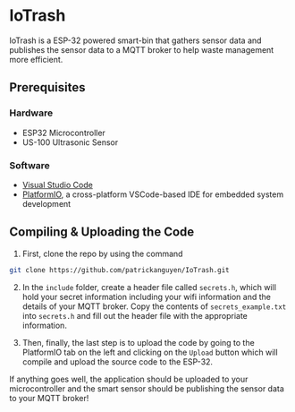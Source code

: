 # IoTrash

IoTrash is a ESP-32 powered smart-bin that gathers sensor data and publishes the sensor data to a MQTT broker to help waste management more efficient.

## Prerequisites

### Hardware
- ESP32 Microcontroller
- US-100 Ultrasonic Sensor

### Software
- [Visual Studio Code](https://code.visualstudio.com/)
- [PlatformIO](https://platformio.org/), a cross-platform VSCode-based IDE for embedded system development

## Compiling & Uploading the Code

1. First, clone the repo by using the command 
```bash
git clone https://github.com/patrickanguyen/IoTrash.git
```

2. In the ```include``` folder, create a header file called ```secrets.h```, which will hold your secret information including your wifi information and the details of your MQTT broker. Copy the contents of ```secrets_example.txt``` into ```secrets.h``` and fill out the header file with the appropriate information.

4. Then, finally, the last step is to upload the code by going to the PlatformIO tab on the left and clicking on the ```Upload``` button which will compile and upload the source code to the ESP-32.

If anything goes well, the application should be uploaded to your microcontroller and the smart sensor should be publishing the sensor data to your MQTT broker!
